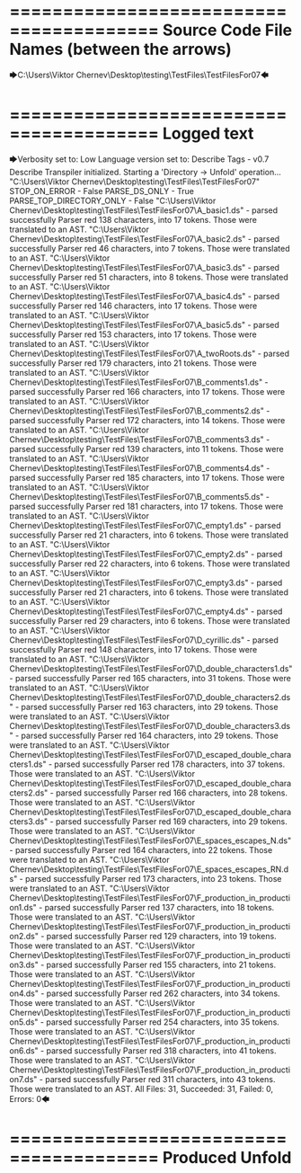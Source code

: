 ========================================
Source Code File Names (between the arrows)
========================================

🡆C:\Users\Viktor Chernev\Desktop\testing\TestFiles\TestFilesFor07🡄

========================================
Logged text
========================================

🡆Verbosity set to: Low
Language version set to: Describe Tags - v0.7
Describe Transpiler initialized.
Starting a 'Directory -> Unfold' operation...
"C:\Users\Viktor Chernev\Desktop\testing\TestFiles\TestFilesFor07"
STOP_ON_ERROR - False
PARSE_DS_ONLY - True
PARSE_TOP_DIRECTORY_ONLY - False
"C:\Users\Viktor Chernev\Desktop\testing\TestFiles\TestFilesFor07\A_basic1.ds" - parsed successfully
Parser red 138 characters, into 17 tokens.
Those were translated to an AST.
"C:\Users\Viktor Chernev\Desktop\testing\TestFiles\TestFilesFor07\A_basic2.ds" - parsed successfully
Parser red 46 characters, into 7 tokens.
Those were translated to an AST.
"C:\Users\Viktor Chernev\Desktop\testing\TestFiles\TestFilesFor07\A_basic3.ds" - parsed successfully
Parser red 51 characters, into 8 tokens.
Those were translated to an AST.
"C:\Users\Viktor Chernev\Desktop\testing\TestFiles\TestFilesFor07\A_basic4.ds" - parsed successfully
Parser red 146 characters, into 17 tokens.
Those were translated to an AST.
"C:\Users\Viktor Chernev\Desktop\testing\TestFiles\TestFilesFor07\A_basic5.ds" - parsed successfully
Parser red 153 characters, into 17 tokens.
Those were translated to an AST.
"C:\Users\Viktor Chernev\Desktop\testing\TestFiles\TestFilesFor07\A_twoRoots.ds" - parsed successfully
Parser red 179 characters, into 21 tokens.
Those were translated to an AST.
"C:\Users\Viktor Chernev\Desktop\testing\TestFiles\TestFilesFor07\B_comments1.ds" - parsed successfully
Parser red 166 characters, into 17 tokens.
Those were translated to an AST.
"C:\Users\Viktor Chernev\Desktop\testing\TestFiles\TestFilesFor07\B_comments2.ds" - parsed successfully
Parser red 172 characters, into 14 tokens.
Those were translated to an AST.
"C:\Users\Viktor Chernev\Desktop\testing\TestFiles\TestFilesFor07\B_comments3.ds" - parsed successfully
Parser red 139 characters, into 11 tokens.
Those were translated to an AST.
"C:\Users\Viktor Chernev\Desktop\testing\TestFiles\TestFilesFor07\B_comments4.ds" - parsed successfully
Parser red 185 characters, into 17 tokens.
Those were translated to an AST.
"C:\Users\Viktor Chernev\Desktop\testing\TestFiles\TestFilesFor07\B_comments5.ds" - parsed successfully
Parser red 181 characters, into 17 tokens.
Those were translated to an AST.
"C:\Users\Viktor Chernev\Desktop\testing\TestFiles\TestFilesFor07\C_empty1.ds" - parsed successfully
Parser red 21 characters, into 6 tokens.
Those were translated to an AST.
"C:\Users\Viktor Chernev\Desktop\testing\TestFiles\TestFilesFor07\C_empty2.ds" - parsed successfully
Parser red 22 characters, into 6 tokens.
Those were translated to an AST.
"C:\Users\Viktor Chernev\Desktop\testing\TestFiles\TestFilesFor07\C_empty3.ds" - parsed successfully
Parser red 21 characters, into 6 tokens.
Those were translated to an AST.
"C:\Users\Viktor Chernev\Desktop\testing\TestFiles\TestFilesFor07\C_empty4.ds" - parsed successfully
Parser red 29 characters, into 6 tokens.
Those were translated to an AST.
"C:\Users\Viktor Chernev\Desktop\testing\TestFiles\TestFilesFor07\D_cyrillic.ds" - parsed successfully
Parser red 148 characters, into 17 tokens.
Those were translated to an AST.
"C:\Users\Viktor Chernev\Desktop\testing\TestFiles\TestFilesFor07\D_double_characters1.ds" - parsed successfully
Parser red 165 characters, into 31 tokens.
Those were translated to an AST.
"C:\Users\Viktor Chernev\Desktop\testing\TestFiles\TestFilesFor07\D_double_characters2.ds" - parsed successfully
Parser red 163 characters, into 29 tokens.
Those were translated to an AST.
"C:\Users\Viktor Chernev\Desktop\testing\TestFiles\TestFilesFor07\D_double_characters3.ds" - parsed successfully
Parser red 164 characters, into 29 tokens.
Those were translated to an AST.
"C:\Users\Viktor Chernev\Desktop\testing\TestFiles\TestFilesFor07\D_escaped_double_characters1.ds" - parsed successfully
Parser red 178 characters, into 37 tokens.
Those were translated to an AST.
"C:\Users\Viktor Chernev\Desktop\testing\TestFiles\TestFilesFor07\D_escaped_double_characters2.ds" - parsed successfully
Parser red 166 characters, into 28 tokens.
Those were translated to an AST.
"C:\Users\Viktor Chernev\Desktop\testing\TestFiles\TestFilesFor07\D_escaped_double_characters3.ds" - parsed successfully
Parser red 169 characters, into 29 tokens.
Those were translated to an AST.
"C:\Users\Viktor Chernev\Desktop\testing\TestFiles\TestFilesFor07\E_spaces_escapes_N.ds" - parsed successfully
Parser red 164 characters, into 22 tokens.
Those were translated to an AST.
"C:\Users\Viktor Chernev\Desktop\testing\TestFiles\TestFilesFor07\E_spaces_escapes_RN.ds" - parsed successfully
Parser red 173 characters, into 23 tokens.
Those were translated to an AST.
"C:\Users\Viktor Chernev\Desktop\testing\TestFiles\TestFilesFor07\F_production_in_production1.ds" - parsed successfully
Parser red 137 characters, into 18 tokens.
Those were translated to an AST.
"C:\Users\Viktor Chernev\Desktop\testing\TestFiles\TestFilesFor07\F_production_in_production2.ds" - parsed successfully
Parser red 129 characters, into 19 tokens.
Those were translated to an AST.
"C:\Users\Viktor Chernev\Desktop\testing\TestFiles\TestFilesFor07\F_production_in_production3.ds" - parsed successfully
Parser red 155 characters, into 21 tokens.
Those were translated to an AST.
"C:\Users\Viktor Chernev\Desktop\testing\TestFiles\TestFilesFor07\F_production_in_production4.ds" - parsed successfully
Parser red 262 characters, into 34 tokens.
Those were translated to an AST.
"C:\Users\Viktor Chernev\Desktop\testing\TestFiles\TestFilesFor07\F_production_in_production5.ds" - parsed successfully
Parser red 254 characters, into 35 tokens.
Those were translated to an AST.
"C:\Users\Viktor Chernev\Desktop\testing\TestFiles\TestFilesFor07\F_production_in_production6.ds" - parsed successfully
Parser red 318 characters, into 41 tokens.
Those were translated to an AST.
"C:\Users\Viktor Chernev\Desktop\testing\TestFiles\TestFilesFor07\F_production_in_production7.ds" - parsed successfully
Parser red 311 characters, into 43 tokens.
Those were translated to an AST.
All Files: 31, Succeeded: 31, Failed: 0, Errors: 0🡄

========================================
Produced Unfold
========================================

